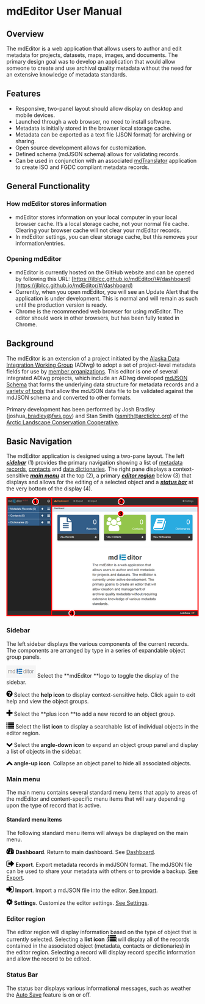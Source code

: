 # mdEditor User Manual

## Overview

The mdEditor is a web application that allows users to author and edit metadata for projects, datasets, maps, images, and documents. The primary design goal was to develop an application that would allow someone to create and use archival quality metadata without the need for an extensive knowledge of metadata standards.

## Features

* Responsive, two-panel layout should allow display on desktop and mobile devices.
* Launched through a web browser, no need to install software.
* Metadata is initially stored in the browser local storage cache.
* Metadata can be exported as a text file \(JSON format\) for archiving or sharing.
* Open source development allows for customization.
* Defined schema \(mdJSON schema\) allows for validating records.
* Can be used in conjunction with an associated [mdTranslator](https://github.com/adiwg/mdTranslator) application to create ISO and FGDC compliant metadata records.

## General Functionality

### How mdEditor stores information

* mdEditor stores information on your local computer in your local browser cache. It’s a local storage cache, not your normal file cache. Clearing your browser cache will not clear your mdEditor records.
* In mdEditor settings, you can clear storage cache, but this removes your information/entries.

### Opening mdEditor

* mdEditor is currently hosted on the GitHub website and can be opened by following this URL: [https://jlblcc.github.io/mdEditor/\#/dashboard](https://jlblcc.github.io/mdEditor/#/dashboard)
* Currently, when you open mdEditor, you will see an Update Alert that the application is under development. This is normal and will remain as such until the production version is ready.
* Chrome is the recommended web browser for using mdEditor. The editor should work in other browsers, but has been fully tested in Chrome.

## Background

The mdEditor is an extension of a project initiated by the [Alaska Data Integration Working Group](http://www.adiwg.org/about/) \(ADIwg\) to adopt a set of project-level metadata fields for use by [member organizations](http://www.adiwg.org/about/#contributing-organizations). This editor is one of several integrated ADIwg projects, which include an ADIwg developed [mdJSON Schema](https://github.com/adiwg/mdJson-schemas) that forms the underlying data structure for metadata records and a [variety of tools](http://mdtools.adiwg.org/#popup-welcome) that allow the mdJSON data file to be validated against the mdJSON schema and converted to other formats.

Primary development has been performed by Josh Bradley \(joshua\_bradley@fws.gov\) and Stan Smith \(ssmith@arcticlcc.org\) of the [Arctic Landscape Conservation Cooperative](http://arcticlcc.org/).

## Basic Navigation

The mdEditor application is designed using a two-pane layout. The left [_**sidebar**_](#sidebar) \(1\) provides the primary navigation showing a list of [metadata records](/records.md), [contacts](/contacts.md) and [data dictionaries](/dictionaries.md). The right pane displays a context-sensitive [_**main menu**_](#main-menu) at the top \(2\), a primary [_**editor region**_](#editor-region) below \(3\) that displays and allows for the editing of a selected object and a [_**status bar**_](#status-bar) at the very bottom of the display \(4\).

![](/assets/mdEditor_areas.png)

### Sidebar

The left sidebar displays the various components of the current records. The components are arranged by type in a series of expandable object group panels.

![](/assets/mdEditor_logo_32.png)   Select the **mdEditor **logo to toggle the display of the sidebar.

![](/assets/symbol_question-circle_16.png) Select the **help icon** to display context-sensitive help. Click again to exit help and view the object groups.

![](/assets/symbol_plus_16.png) Select the **plus icon **to add a new record to an object group.

![](/assets/symbol_list_16.png) Select the **list icon** to display a searchable list of individual objects in the editor region.

![](/assets/symbol_angle-down_16.png) Select the **angle-down icon** to expand an object group panel and display a list of objects in the sidebar.

![](/assets/symbol_angle-up_16.png) **angle-up icon**. Collapse an object panel to hide all associated objects.

### Main menu

The main menu contains several standard menu items that apply to areas of the mdEditor and content-specific menu items that will vary depending upon the type of record that is active.

#### Standard menu items

The following standard menu items will always be displayed on the main menu.

![](/assets/symbol_dashboard_16.png) **Dashboard**. Return to main dashboard. See [Dashboard](/dashboard.md).

![](/assets/symbol_sign-out_16.png) **Export**. Export metadata records in mdJSON format. The mdJSON file can be used to share your metadata with others or to provide a backup. [See Export](/export.md).

![](/assets/symbol_sign-in_16.png) **Import**. Import a mdJSON file into the editor. [See Import](/import.md).

![](/assets/symbol_cog_16.png) **Settings**. Customize the editor settings. [See Settings](/settings.md).

### Editor region

The editor region will display information based on the type of object that is currently selected. Selecting a **list icon** \(![](/assets/symbol_list_16.png)\)will display all of the records contained in the associated object \(metadata, contacts or dictionaries\) in the editor region. Selecting a record will display record specific information and allow the record to be edited.

### Status Bar

The status bar displays various informational messages, such as weather the [Auto Save](/settings.md) feature is on or off.

